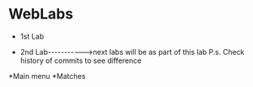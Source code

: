 # WebLabs

- 1st Lab

- 2nd Lab----------->next labs will be as part of this lab
P.s. Check history of commits to see difference

*Main menu
*Matches
